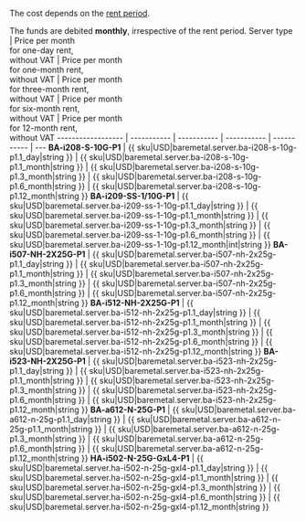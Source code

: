 The cost depends on the [rent period](../../baremetal/concepts/servers.md#server-lease). 

The funds are debited **monthly**, irrespective of the rent period.
Server type        | Price per month<br/>for one-day rent,<br/>without VAT | Price per month<br/>for one-month rent,<br/>without VAT | Price per month<br/>for three-month rent,<br/>without VAT | Price per month<br/>for six-month rent,<br/>without VAT | Price per month<br/>for 12-month rent,<br/>without VAT
------------------ | ----------- | ----------- | ----------- | ----------- | ---
**BA-i208-S-10G-P1**  | {{ sku|USD|baremetal.server.ba-i208-s-10g-p1.1_day|string }} | {{ sku|USD|baremetal.server.ba-i208-s-10g-p1.1_month|string }} | {{ sku|USD|baremetal.server.ba-i208-s-10g-p1.3_month|string }} | {{ sku|USD|baremetal.server.ba-i208-s-10g-p1.6_month|string }} | {{ sku|USD|baremetal.server.ba-i208-s-10g-p1.12_month|string }}
**BA-i209-SS-1/10G-P1**  | {{ sku|USD|baremetal.server.ba-i209-ss-1-10g-p1.1_day|string }} | {{ sku|USD|baremetal.server.ba-i209-ss-1-10g-p1.1_month|string }} | {{ sku|USD|baremetal.server.ba-i209-ss-1-10g-p1.3_month|string }} | {{ sku|USD|baremetal.server.ba-i209-ss-1-10g-p1.6_month|string }} | {{ sku|USD|baremetal.server.ba-i209-ss-1-10g-p1.12_month|int|string }}
**BA-i507-NH-2X25G-P1** | {{ sku|USD|baremetal.server.ba-i507-nh-2x25g-p1.1_day|string }} | {{ sku|USD|baremetal.server.ba-i507-nh-2x25g-p1.1_month|string }} | {{ sku|USD|baremetal.server.ba-i507-nh-2x25g-p1.3_month|string }} | {{ sku|USD|baremetal.server.ba-i507-nh-2x25g-p1.6_month|string }} | {{ sku|USD|baremetal.server.ba-i507-nh-2x25g-p1.12_month|string }}
**BA-i512-NH-2X25G-P1** | {{ sku|USD|baremetal.server.ba-i512-nh-2x25g-p1.1_day|string }} | {{ sku|USD|baremetal.server.ba-i512-nh-2x25g-p1.1_month|string }} | {{ sku|USD|baremetal.server.ba-i512-nh-2x25g-p1.3_month|string }} | {{ sku|USD|baremetal.server.ba-i512-nh-2x25g-p1.6_month|string }} | {{ sku|USD|baremetal.server.ba-i512-nh-2x25g-p1.12_month|string }}
**BA-i523-NH-2X25G-P1** | {{ sku|USD|baremetal.server.ba-i523-nh-2x25g-p1.1_day|string }} | {{ sku|USD|baremetal.server.ba-i523-nh-2x25g-p1.1_month|string }} | {{ sku|USD|baremetal.server.ba-i523-nh-2x25g-p1.3_month|string }} | {{ sku|USD|baremetal.server.ba-i523-nh-2x25g-p1.6_month|string }} | {{ sku|USD|baremetal.server.ba-i523-nh-2x25g-p1.12_month|string }}
**BA-a612-N-25G-P1**  | {{ sku|USD|baremetal.server.ba-a612-n-25g-p1.1_day|string }} | {{ sku|USD|baremetal.server.ba-a612-n-25g-p1.1_month|string }} | {{ sku|USD|baremetal.server.ba-a612-n-25g-p1.3_month|string }} | {{ sku|USD|baremetal.server.ba-a612-n-25g-p1.6_month|string }} | {{ sku|USD|baremetal.server.ba-a612-n-25g-p1.12_month|string }}
**HA-i502-N-25G-GxL4-P1**  | {{ sku|USD|baremetal.server.ha-i502-n-25g-gxl4-p1.1_day|string }} | {{ sku|USD|baremetal.server.ha-i502-n-25g-gxl4-p1.1_month|string }} | {{ sku|USD|baremetal.server.ha-i502-n-25g-gxl4-p1.3_month|string }} | {{ sku|USD|baremetal.server.ha-i502-n-25g-gxl4-p1.6_month|string }} | {{ sku|USD|baremetal.server.ha-i502-n-25g-gxl4-p1.12_month|string }}